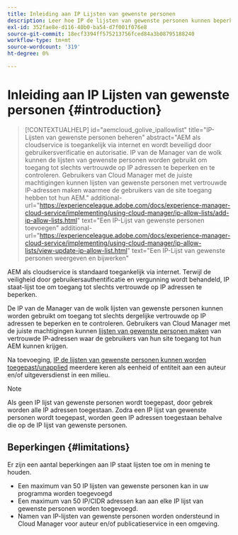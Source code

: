 ```yaml
---
title: Inleiding aan IP Lijsten van gewenste personen
description: Leer hoe IP de lijsten van gewenste personen kunnen beperken waarvan de adressen gebruikers tot uw AEM as a Cloud Service domeinen kunnen toegang hebben.
exl-id: 352fae8e-d116-40b0-ba54-d7f001f076e8
source-git-commit: 18ecf3394ff575213756fced84a3b08795188240
workflow-type: tm+mt
source-wordcount: '319'
ht-degree: 0%

---
```



# Inleiding aan IP Lijsten van gewenste personen {#introduction}

>[!CONTEXTUALHELP]
>id="aemcloud_golive_ipallowlist"
>title="IP-Lijsten van gewenste personen beheren"
>abstract="AEM als cloudservice is toegankelijk via internet en wordt beveiligd door gebruikersverificatie en autorisatie. IP van de Manager van de wolk kunnen de lijsten van gewenste personen worden gebruikt om toegang tot slechts vertrouwde op IP adressen te beperken en te controleren. Gebruikers van Cloud Manager met de juiste machtigingen kunnen lijsten van gewenste personen met vertrouwde IP-adressen maken waarmee de gebruikers van de site toegang hebben tot hun AEM."
>additional-url="https://experienceleague.adobe.com/docs/experience-manager-cloud-service/implementing/using-cloud-manager/ip-allow-lists/add-ip-allow-lists.html" text="Een IP-Lijst van gewenste personen toevoegen"
>additional-url="https://experienceleague.adobe.com/docs/experience-manager-cloud-service/implementing/using-cloud-manager/ip-allow-lists/view-update-ip-allow-list.html" text="Een IP-Lijst van gewenste personen weergeven en bijwerken"

AEM als cloudservice is standaard toegankelijk via internet. Terwijl de veiligheid door gebruikersauthentificatie en vergunning wordt behandeld, IP staat-lijst toe om toegang tot slechts vertrouwde op IP adressen te beperken.

De IP van de Manager van de wolk lijsten van gewenste personen kunnen worden gebruikt om toegang tot slechts dergelijke vertrouwde op IP adressen te beperken en te controleren. Gebruikers van Cloud Manager met de juiste machtigingen kunnen [lijsten van gewenste personen maken](/help/implementing/cloud-manager/ip-allow-lists/add-ip-allow-lists.md) van vertrouwde IP-adressen waar de gebruikers van hun site toegang tot hun AEM kunnen krijgen.

Na toevoeging, [IP de lijsten van gewenste personen kunnen worden toegepast/unapplied](/help/implementing/cloud-manager/ip-allow-lists/apply-allow-list.md) meerdere keren als eenheid of entiteit aan een auteur en/of uitgeversdienst in een milieu.

>[!NOTE]
>
>Als geen IP lijst van gewenste personen wordt toegepast, door gebrek worden alle IP adressen toegestaan. Zodra een IP lijst van gewenste personen wordt toegepast, worden geen IP adressen toegestaan behalve die op de IP lijst van gewenste personen.

## Beperkingen {#limitations}

Er zijn een aantal beperkingen aan IP staat lijsten toe om in mening te houden.

* Een maximum van 50 IP lijsten van gewenste personen kan in uw programma worden toegevoegd
* Een maximum van 50 IP/CIDR adressen kan aan elke IP lijst van gewenste personen worden toegevoegd.
* Namen van IP-lijsten van gewenste personen worden ondersteund in Cloud Manager voor auteur en/of publicatieservice in een omgeving.
